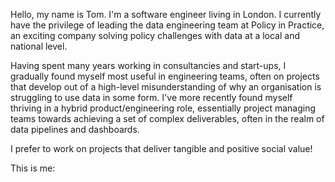 Hello, my name is Tom. I'm a software engineer living in London. I currently have the privilege of leading the data engineering team at Policy in Practice, an exciting company solving policy challenges with data at a local and national level.

Having spent many years working in consultancies and start-ups, I gradually found myself most useful in engineering teams, often on projects that develop out of a high-level misunderstanding of why an organisation is struggling to use data in some form. I've more recently found myself thriving in a hybrid product/engineering role, essentially project managing teams towards achieving a set of complex deliverables, often in the realm of data pipelines and dashboards.

I prefer to work on projects that deliver tangible and positive social value! 

This is me: